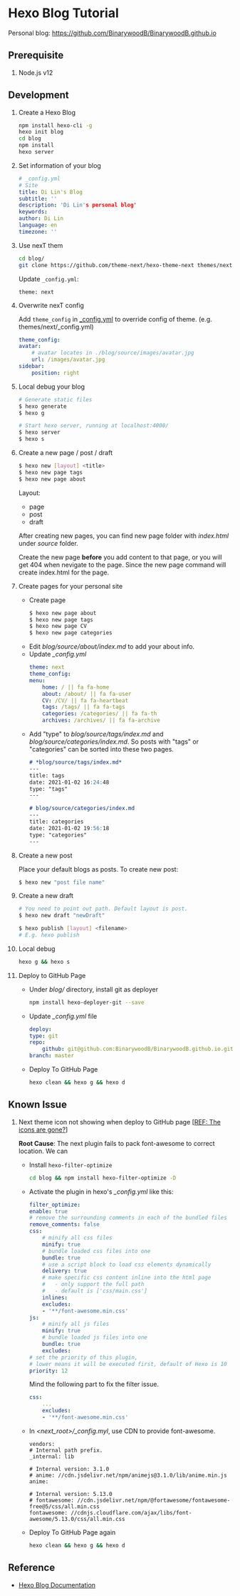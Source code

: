 # Hexo Blog Tutorial

Personal blog: https://github.com/BinarywoodB/BinarywoodB.github.io

## Prerequisite

1. Node.js v12

## Development

1. Create a Hexo Blog

    ```bash
    npm install hexo-cli -g
    hexo init blog
    cd blog
    npm install
    hexo server
    ```

1. Set information of your blog

    ```yaml    
    # _config.yml
    # Site
    title: Di Lin's Blog
    subtitle: ''
    description: 'Di Lin's personal blog'
    keywords:
    author: Di Lin
    language: en
    timezone: ''
    ```

1. Use nexT them
    
    ```bash
    cd blog/
    git clone https://github.com/theme-next/hexo-theme-next themes/next
    ```
    Update `_config.yml`:
    ```
    theme: next
    ```

1. Overwrite nexT config
    
    Add `theme_config` in [_config.yml](./blog/_config.yml) to override config of theme. (e.g. themes/next/_config.yml)
    ```yaml
    theme_config:
    avatar:
        # avatar locates in ./blog/source/images/avatar.jpg
        url: /images/avatar.jpg
    sidebar:
        position: right
    ```
1. Local debug your blog

    ```bash
    # Generate static files
    $ hexo generate
    $ hexo g

    # Start hexo server, running at localhost:4000/
    $ hexo server
    $ hexo s
    ```

1. Create a new page / post / draft

    ```bash
    $ hexo new [layout] <title>
    $ hexo new page tags
    $ hexo new page about
    ```
    Layout:
    
    * page
    * post
    * draft

    After creating new pages, you can find new page folder with *index.html* under *source* folder. 
    
    Create the new page **before** you add content to that page, or you will get 404 when nevigate to the page. Since the new page command will create index.html for the page.

1. Create pages for your personal site

    - Create page
        ```bash
        $ hexo new page about
        $ hexo new page tags
        $ hexo new page CV
        $ hexo new page categories
        ```
    - Edit *blog/source/about/index.md* to add your about info.
    - Update *_config.yml*
        ```yaml
        theme: next
        theme_config:
        menu:
            home: / || fa fa-home
            about: /about/ || fa fa-user
            CV: /CV/ || fa fa-heartbeat
            tags: /tags/ || fa fa-tags
            categories: /categories/ || fa fa-th
            archives: /archives/ || fa fa-archive
        ```
    - Add "type" to *blog/source/tags/index.md* and *blog/source/categories/index.md*. So posts with "tags" or "categories" can be sorted into these two pages.
        ```md
        # *blog/source/tags/index.md*
        ---
        title: tags
        date: 2021-01-02 16:24:48
        type: "tags"
        ---

        # blog/source/categories/index.md
        ---
        title: categories
        date: 2021-01-02 19:56:18
        type: "categories"
        ---
        ```

1. Create a new post

    Place your default blogs as posts. To create new post:

    ```bash
    $ hexo new "post file name"
    ```

1. Create a new draft

    ```bash
    # You need to point out path. Default layout is post.
    $ hexo new draft "newDraft"

    $ hexo publish [layout] <filename>
    # E.g. hexo publish
    ```

1. Local debug
    ```bash
    hexo g && hexo s
    ```

1. Deploy to GitHub Page
    - Under *blog/* directory, install git as deployer
        ```bash
        npm install hexo-deployer-git --save
        ```
    - Update *_config.yml* file
        ```yaml
        deploy:
        type: git
        repo:
            github: git@github.com:BinarywoodB/BinarywoodB.github.io.git
        branch: master
        ```
    - Deploy To GitHub Page
        ```bash
        hexo clean && hexo g && hexo d
        ```

## Known Issue
1. Next theme icon not showing when deploy to GitHub page [[REF: The icons are gone?](https://github.com/theme-next/hexo-filter-optimize/issues/2)]

    **Root Cause**: The next plugin fails to pack font-awesome to correct location. We can  

    - Install `hexo-filter-optimize`
        ```bash
        cd blog && npm install hexo-filter-optimize -D
        ```
    -  Activate the plugin in hexo's *_config.yml* like this:
        ```yaml        
        filter_optimize:
        enable: true
        # remove the surrounding comments in each of the bundled files
        remove_comments: false
        css:
            # minify all css files
            minify: true
            # bundle loaded css files into one
            bundle: true
            # use a script block to load css elements dynamically
            delivery: true
            # make specific css content inline into the html page
            #   - only support the full path
            #   - default is ['css/main.css']
            inlines:
            excludes:
            - '**/font-awesome.min.css'
        js:
            # minify all js files
            minify: true
            # bundle loaded js files into one
            bundle: true
            excludes:
        # set the priority of this plugin,
        # lower means it will be executed first, default of Hexo is 10
        priority: 12  
        ```
        Mind the following part to fix the filter issue.
        ```yaml
        css:
            ...
            excludes:
            - '**/font-awesome.min.css'
        ```

    - In *<next_root>/_config.myl*, use CDN to provide font-awesome.
        ```
        vendors:
        # Internal path prefix.
        _internal: lib

        # Internal version: 3.1.0
        # anime: //cdn.jsdelivr.net/npm/animejs@3.1.0/lib/anime.min.js
        anime:

        # Internal version: 5.13.0
        # fontawesome: //cdn.jsdelivr.net/npm/@fortawesome/fontawesome-free@5/css/all.min.css
        fontawesome: //cdnjs.cloudflare.com/ajax/libs/font-awesome/5.13.0/css/all.min.css
        ```
    - Deploy To GitHub Page again
        ```bash
        hexo clean && hexo g && hexo d
        ```

## Reference
* [Hexo Blog Documentation](https://hexo.io/docs/)